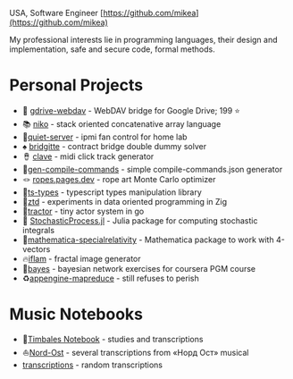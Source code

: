 USA, Software Engineer
[https://github.com/mikea](https://github.com/mikea)

My professional interests lie in programming languages, their design and implementation, safe and secure code, formal methods.
# Personal Projects

- 💾 [gdrive-webdav](https://github.com/mikea/gdrive-webdav) - WebDAV bridge for Google Drive; 199 ⭐️
- 📚 [niko](https://github.com/mikea/niko) - stack oriented concatenative array language
- 🪭[quiet-server](https://github.com/mikea/quiet-server) - ipmi fan control for home lab
- ♠️ [bridgitte](https://github.com/mikea/bridgitte) - contract bridge double dummy solver
- 🪘 [clave](https://github.com/mikea/clave) - midi click track generator
- 🧬[gen-compile-commands](https://github.com/mikea/gen-compile-commands) - simple compile-commands.json generator
- 🪢 [ropes.pages.dev](https://ropes.pages.dev) - rope art Monte Carlo optimizer
- 🌊[ts-types](https://github.com/mikea/ts-types) - typescript types manipulation library
- 🗼[ztd](https://github.com/mikea/ztd) - experiments in data oriented programming in Zig
- 🚜[tractor](https://github.com/mikea/tractor) - tiny actor system in go
- 🎲 [StochasticProcess.jl](https://github.com/mikea/StochasticProcesses.jl) - Julia package for computing stochastic integrals
- 🚀[mathematica-specialrelativity](https://github.com/mikea/mathematica-specialrelativity) - Mathematica package to work with 4-vectors
- 🔥[iflam](https://github.com/mikea/iflam) - fractal image generator
- 🔎[bayes](https://github.com/mikea/bayes) - bayesian network exercises for coursera PGM course
- ♻️[appengine-mapreduce](https://github.com/mikea/appengine-mapreduce) - still refuses to perish

# Music Notebooks

- 🥁[Timbales Notebook](https://github.com/mikea/timbales) - studies and transcriptions
- ⛵️[Nord-Ost](https://github.com/mikea/nord-ost) - several transcriptions from «Норд Ост» musical 
- [transcriptions](https://github.com/mikea/transcriptions) -  random transcriptions 
